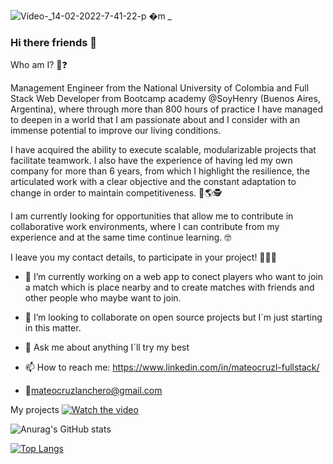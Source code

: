 
![Video-_14-02-2022-7-41-22-p �m _](https://user-images.githubusercontent.com/84207437/153971153-2d610afa-b658-49b8-affd-1b18afc2fd97.gif)

### Hi there friends 👋

Who am I? 🤔❓

Management Engineer from the National University of Colombia and Full Stack Web Developer from Bootcamp academy @SoyHenry (Buenos Aires, Argentina), where through more than 800 hours of practice I have managed to deepen in a world that I am passionate about and I consider with an immense potential to improve our living conditions. 

I have acquired the ability to execute scalable, modularizable projects that facilitate teamwork. I also have the experience of having led my own company for more than 6 years, from which I highlight the resilience, the articulated work with a clear objective and the constant adaptation to change in order to maintain competitiveness. 🤸🌎🕵️

I am currently looking for opportunities that allow me to contribute in collaborative work environments, where I can contribute from my experience and at the same time continue learning. 🤓

I leave you my contact details, to participate in your project! 🚀🚀🚀

- 🔭 I’m currently working on a web app to conect players who want to join a match which is place nearby and to create matches with friends and other people who maybe want to join.

- 👯 I’m looking to collaborate on open source projects but I´m just starting in this matter. 
- 💬 Ask me about anything I´ll try my best
- 📫 How to reach me: https://www.linkedin.com/in/mateocruzl-fullstack/
- 📧mateocruzlanchero@gmail.com

My projects
[![Watch the video](https://img.youtube.com/vi/0FNPQDnKrVg/maxresdefault.jpg)](https://youtu.be/0FNPQDnKrVg)


![Anurag's GitHub stats](https://github-readme-stats.vercel.app/api?username=xteox017&show_icons=true&theme=radical)

[![Top Langs](https://github-readme-stats.vercel.app/api/top-langs/?username=xteox017&layout=compact)](https://github.com/anuraghazra/github-readme-stats)


<!--
How to make this gif ?

I made my with https://codesandbox.io/s/github-profile-2ijk7
Then i recorded my screen to gif on Mac with Quicktime  and save result to [assets/github.mov](assets/github.mov)
This [gist](https://gist.github.com/tskaggs/6394639) help me to create a dedicated command that convert MOV to GIF.
Type this command `make generate-gif` to generate [assets/github.gif](assets/github.gif)
-->
